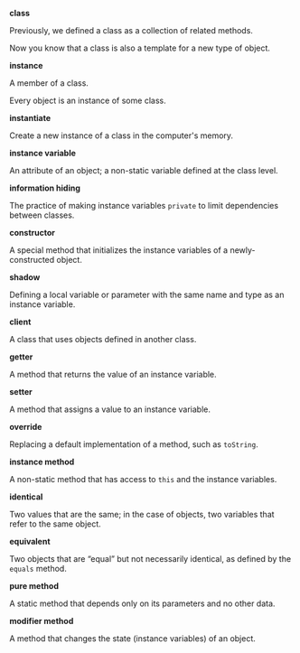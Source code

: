 **class**

Previously, we defined a class as a collection of related methods.

Now you know that a class is also a template for a new type of object.



**instance**

A member of a class.

Every object is an instance of some class.



**instantiate**

Create a new instance of a class in the computer's memory.





**instance variable**

An attribute of an object; a non-static variable defined at the class level.



**information hiding**

The practice of making instance variables `private` to limit dependencies between classes.



**constructor**

A special method that initializes the instance variables of a newly-constructed object.



**shadow**

Defining a local variable or parameter with the same name and type as an instance variable.



**client**

A class that uses objects defined in another class.



**getter**

A method that returns the value of an instance variable.



**setter**

A method that assigns a value to an instance variable.



**override**

Replacing a default implementation of a method, such as `toString`.



**instance method**

A non-static method that has access to `this` and the instance variables.



**identical**

Two values that are the same; in the case of objects, two variables that refer to the same object.



**equivalent**

Two objects that are “equal” but not necessarily identical, as defined by the `equals` method.



**pure method**

A static method that depends only on its parameters and no other data.



**modifier method**

A method that changes the state (instance variables) of an object.